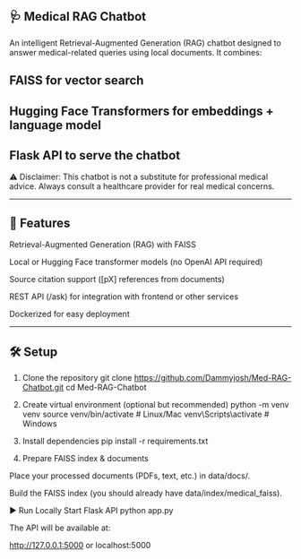 ## 🩺 Medical RAG Chatbot

An intelligent Retrieval-Augmented Generation (RAG) chatbot designed to answer medical-related queries using local documents.
It combines:

FAISS for vector search
---
Hugging Face Transformers for embeddings + language model
----
Flask API to serve the chatbot
----
⚠️ Disclaimer: This chatbot is not a substitute for professional medical advice. Always consult a healthcare provider for real medical concerns.


---

## 🚀 Features

Retrieval-Augmented Generation (RAG) with FAISS

Local or Hugging Face transformer models (no OpenAI API required)

Source citation support ([pX] references from documents)

REST API (/ask) for integration with frontend or other services

Dockerized for easy deployment

---



## 🛠️ Setup
1. Clone the repository
git clone https://github.com/Dammyjosh/Med-RAG-Chatbot.git
cd Med-RAG-Chatbot

2. Create virtual environment (optional but recommended)
python -m venv venv
source venv/bin/activate   # Linux/Mac
venv\Scripts\activate      # Windows

3. Install dependencies
pip install -r requirements.txt

4. Prepare FAISS index & documents

Place your processed documents (PDFs, text, etc.) in data/docs/.

Build the FAISS index (you should already have data/index/medical_faiss).

▶️ Run Locally
Start Flask API
python app.py


The API will be available at:

http://127.0.0.1:5000 or localhost:5000
